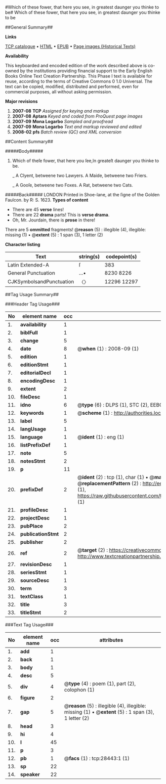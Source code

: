 #Which of these fower, that here you see, in greatest daunger you thinke to be#
Which of these fower, that here you see, in greatest daunger you thinke to be

##General Summary##

**Links**

[TCP catalogue](http://www.ota.ox.ac.uk/tcp/)  • 
[HTML](http://tei.it.ox.ac.uk/tcp/Texts-HTML/free/A01/A01098.html)  • 
[EPUB](http://tei.it.ox.ac.uk/tcp/Texts-EPUB/free/A01/A01098.epub) • 
[Page images (Historical Texts)](https://data.historicaltexts.jisc.ac.uk/view?pubId=eebo-33143394e&pageId=eebo-33143394e-28443-1)

**Availability**

This keyboarded and encoded edition of the
	       work described above is co-owned by the institutions
	       providing financial support to the Early English Books
	       Online Text Creation Partnership. This Phase I text is
	       available for reuse, according to the terms of Creative
	       Commons 0 1.0 Universal. The text can be copied,
	       modified, distributed and performed, even for
	       commercial purposes, all without asking permission.

**Major revisions**

1. __2007-08__ __TCP__ *Assigned for keying and markup*
1. __2007-08__ __Aptara__ *Keyed and coded from ProQuest page images*
1. __2007-09__ __Mona Logarbo__ *Sampled and proofread*
1. __2007-09__ __Mona Logarbo__ *Text and markup reviewed and edited*
1. __2008-02__ __pfs__ *Batch review (QC) and XML conversion*

##Content Summary##

#####Body#####

1. Which of theſe fower, that here you ſee,In greateſt daunger you thinke to be.

    _ A Clyent, betweene two Lawyers. A Maide, betweene two Friers.

    _ A Gooſe, betweene two Foxes. A Rat, betweene two Cats. 

#####Back#####
LONDON Printed in
Shoe-lane, at the ſigne of the Golden
Faulcon. by R: S. 1623.
**Types of content**

  * There are 45 **verse** lines!
  * There are 22 **drama** parts! This is **verse drama**.
  * Oh, Mr. Jourdain, there is **prose** in there!

There are 5 **ommitted** fragments! 
 @__reason__ (5) : illegible (4), illegible: missing (1)  •  @__extent__ (5) : 1 span (3), 1 letter (2)

**Character listing**


|Text|string(s)|codepoint(s)|
|---|---|---|
|Latin Extended-A|ſ|383|
|General Punctuation|…•|8230 8226|
|CJKSymbolsandPunctuation|〈〉|12296 12297|

##Tag Usage Summary##

###Header Tag Usage###

|No|element name|occ|attributes|
|---|---|---|---|
|1.|__availability__|1||
|2.|__biblFull__|1||
|3.|__change__|5||
|4.|__date__|8| @__when__ (1) : 2008-09 (1)|
|5.|__edition__|1||
|6.|__editionStmt__|1||
|7.|__editorialDecl__|1||
|8.|__encodingDesc__|1||
|9.|__extent__|2||
|10.|__fileDesc__|1||
|11.|__idno__|6| @__type__ (6) : DLPS (1), STC (2), EEBO-CITATION (1), OCLC (1), VID (1)|
|12.|__keywords__|1| @__scheme__ (1) : http://authorities.loc.gov/ (1)|
|13.|__label__|5||
|14.|__langUsage__|1||
|15.|__language__|1| @__ident__ (1) : eng (1)|
|16.|__listPrefixDef__|1||
|17.|__note__|5||
|18.|__notesStmt__|2||
|19.|__p__|11||
|20.|__prefixDef__|2| @__ident__ (2) : tcp (1), char (1)  •  @__matchPattern__ (2) : ([0-9\-]+):([0-9IVX]+) (1), (.+) (1)  •  @__replacementPattern__ (2) : http://eebo.chadwyck.com/downloadtiff?vid=$1&page=$2 (1), https://raw.githubusercontent.com/textcreationpartnership/Texts/master/tcpchars.xml#$1 (1)|
|21.|__profileDesc__|1||
|22.|__projectDesc__|1||
|23.|__pubPlace__|2||
|24.|__publicationStmt__|2||
|25.|__publisher__|2||
|26.|__ref__|2| @__target__ (2) : https://creativecommons.org/publicdomain/zero/1.0/ (1), http://www.textcreationpartnership.org/docs/. (1)|
|27.|__revisionDesc__|1||
|28.|__seriesStmt__|1||
|29.|__sourceDesc__|1||
|30.|__term__|3||
|31.|__textClass__|1||
|32.|__title__|3||
|33.|__titleStmt__|2||


###Text Tag Usage###

|No|element name|occ|attributes|
|---|---|---|---|
|1.|__add__|1||
|2.|__back__|1||
|3.|__body__|1||
|4.|__desc__|5||
|5.|__div__|4| @__type__ (4) : poem (1), part (2), colophon (1)|
|6.|__figure__|2||
|7.|__gap__|5| @__reason__ (5) : illegible (4), illegible: missing (1)  •  @__extent__ (5) : 1 span (3), 1 letter (2)|
|8.|__head__|3||
|9.|__hi__|4||
|10.|__l__|45||
|11.|__p__|3||
|12.|__pb__|1| @__facs__ (1) : tcp:28443:1 (1)|
|13.|__sp__|22||
|14.|__speaker__|22||

